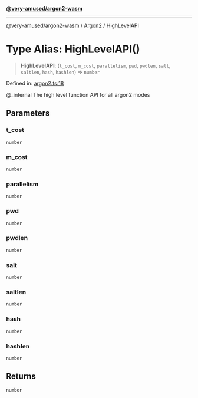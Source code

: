 [**@very-amused/argon2-wasm**](../../../README.md)

***

[@very-amused/argon2-wasm](../../../globals.md) / [Argon2](../README.md) / HighLevelAPI

# Type Alias: HighLevelAPI()

> **HighLevelAPI**: (`t_cost`, `m_cost`, `parallelism`, `pwd`, `pwdlen`, `salt`, `saltlen`, `hash`, `hashlen`) => `number`

Defined in: [argon2.ts:18](https://github.com/very-amused/argon2-wasm/blob/792f97086610a5a10e9f6d02226e527610bd31ec/src/argon2.ts#L18)

@_internal
The high level function API for all argon2 modes

## Parameters

### t\_cost

`number`

### m\_cost

`number`

### parallelism

`number`

### pwd

`number`

### pwdlen

`number`

### salt

`number`

### saltlen

`number`

### hash

`number`

### hashlen

`number`

## Returns

`number`
